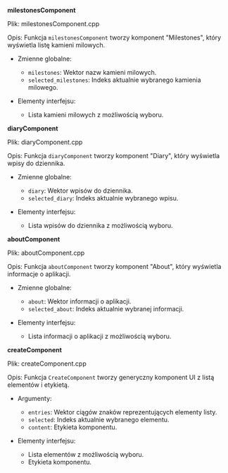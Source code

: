 **milestonesComponent**

Plik: milestonesComponent.cpp

Opis: Funkcja `milestonesComponent` tworzy komponent "Milestones", który wyświetla listę kamieni milowych. 

* Zmienne globalne:
    * `milestones`: Wektor nazw kamieni milowych.
    * `selected_milestones`: Indeks aktualnie wybranego kamienia milowego.

* Elementy interfejsu:
    * Lista kamieni milowych z możliwością wyboru.

**diaryComponent**

Plik: diaryComponent.cpp

Opis: Funkcja `diaryComponent` tworzy komponent "Diary", który wyświetla wpisy do dziennika. 

* Zmienne globalne:
    * `diary`: Wektor wpisów do dziennika.
    * `selected_diary`: Indeks aktualnie wybranego wpisu.

* Elementy interfejsu:
    * Lista wpisów do dziennika z możliwością wyboru.

**aboutComponent**

Plik: aboutComponent.cpp

Opis: Funkcja `aboutComponent` tworzy komponent "About", który wyświetla informacje o aplikacji. 

* Zmienne globalne:
    * `about`: Wektor informacji o aplikacji.
    * `selected_about`: Indeks aktualnie wybranej informacji.

* Elementy interfejsu:
    * Lista informacji o aplikacji z możliwością wyboru.

**createComponent**

Plik: createComponent.cpp

Opis: Funkcja `CreateComponent` tworzy generyczny komponent UI z listą elementów i etykietą. 

* Argumenty:
    * `entries`: Wektor ciągów znaków reprezentujących elementy listy.
    * `selected`: Indeks aktualnie wybranego elementu.
    * `content`: Etykieta komponentu.

* Elementy interfejsu:
    * Lista elementów z możliwością wyboru.
    * Etykieta komponentu.